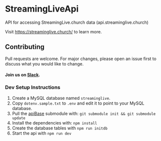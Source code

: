 # StreamingLiveApi
API for accessing StreamingLive.church data (api.streaminglive.church)

Visit <a href="https://streaminglive.church/">https://streaminglive.church/</a> to learn more.

## Contributing
Pull requests are welcome. For major changes, please open an issue first to discuss what you would like to change.
#### Join us on [Slack](https://join.slack.com/t/livechurchsolutions/shared_invite/zt-i88etpo5-ZZhYsQwQLVclW12DKtVflg).

### Dev Setup Instructions

1. Create a MySQL database named `streaminglive`.
2. Copy `dotenv.sample.txt` to `.env` and edit it to point to your MySQL database.
3. Pull the [apiBase](https://github.com/LiveChurchSolutions/ApiBase) submodule with: `git submodule init && git submodule update`
4. Install the dependencies with: `npm install`
5. Create the database tables with `npm run initdb`
6. Start the api with `npm run dev`
